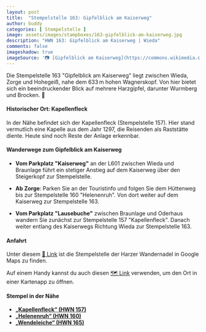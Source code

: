 ```yaml
---
layout: post
title:  "Stempelstelle 163: Gipfelblick am Kaiserweg"
author: buddy
categories: [ Stempelstelle ]
image: assets/images/stampboxes/163-gipfelblick-am-kaiserweg.jpg
description: "HWN 163: Gipfelblick am Kaiserweg | Wieda"
comments: false
imageshadow: true
imageSource: '📷 [Gipfelblick am Kaiserweg](https://commons.wikimedia.org/wiki/File:Gipfelblick_am_Kaiserweg.jpg) von <a href="//commons.wikimedia.org/wiki/User:FB1969" title="User:FB1969">FB1969</a> unter Lizenz [CC BY-SA 4.0](https://creativecommons.org/licenses/by-sa/4.0)'
---
```


Die Stempelstelle 163 "Gipfelblick am Kaiserweg" liegt zwischen Wieda, Zorge und Hohegeiß, nahe dem 633 m hohen Wagnerskopf. Von hier bietet sich ein beeindruckender Blick auf mehrere Harzgipfel, darunter Wurmberg und Brocken. 🌄

#### Historischer Ort: Kapellenfleck

In der Nähe befindet sich der Kapellenfleck (Stempelstelle 157). Hier stand vermutlich eine Kapelle aus dem Jahr 1297, die Reisenden als Raststätte diente. Heute sind noch Reste der Anlage erkennbar. 

#### Wanderwege zum Gipfelblick am Kaiserweg

- **Vom Parkplatz "Kaiserweg"** an der L601 zwischen Wieda und Braunlage führt ein stetiger Anstieg auf dem Kaiserweg über den Steigerkopf zur Stempelstelle. 

- **Ab Zorge**: Parken Sie an der Touristinfo und folgen Sie dem Hüttenweg bis zur Stempelstelle 160 "Helenenruh". Von dort weiter auf dem Kaiserweg zur Stempelstelle 163. 

- **Vom Parkplatz "Lausebuche"** zwischen Braunlage und Oderhaus wandern Sie zunächst zur Stempelstelle 157 "Kapellenfleck". Danach weiter entlang des Kaiserwegs Richtung Wieda zur Stempelstelle 163. 

#### Anfahrt

Unter diesem [📍 Link](https://www.google.com/maps/dir/?api=1&origin=&destination=51.653267%2C%2010.600883) ist die Stempelstelle der Harzer Wandernadel in Google Maps zu finden.

<div class="android-only">
  Auf einem Handy kannst du auch diesen 
  <a href="geo:51.653267,10.600883">🗺️ Link</a> 
  verwenden, um den Ort in einer Kartenapp zu öffnen.
  <p></p>
</div>

#### Stempel in der Nähe

- [**„Kapellenfleck“ (HWN 157)**](/stempelstelle-157-kappellenfleck)
- [**„Helenenruh“ (HWN 160)**](/stempelstelle-160-helenenruh-zorge)
- [**„Wendeleiche“ (HWN 165)**](/stempelstelle-165-wendel-eiche)
